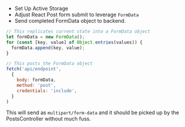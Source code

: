 * Set Up Active Storage
* Adjust React Post form submit to leverage `FormData`
* Send completed FormData object to backend.

```js
// This replicates current state into a FormData object
let formData = new FormData();
for (const [key, value] of Object.entries(values)) {
  formData.append(key, value);
}

// This posts the FormData object
fetch('api/endpoint',
  {
    body: formData,
    method: 'post',
    credentials: 'include',
  }
)
```

This will send as `multipart/form-data` and it should be picked up by the PostsController without much fuss.